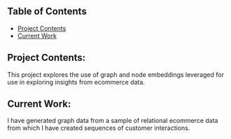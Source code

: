 ## Table of Contents  
- [Project Contents](#Project_Contents)
- [Current Work](#Current_Work)

## Project Contents:

This project explores the use of graph and node embeddings leveraged for use in exploring insights from ecommerce data. 

## Current Work:

I have generated graph data from a sample of relational ecommerce data from which I have created sequences of customer interactions. 